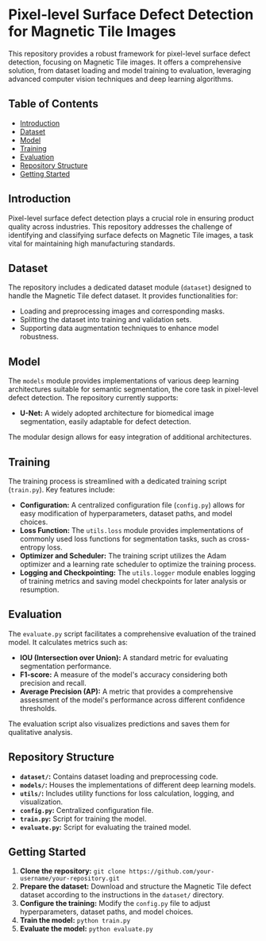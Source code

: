 # Pixel-level Surface Defect Detection for Magnetic Tile Images

This repository provides a robust framework for pixel-level surface defect detection, focusing on Magnetic Tile images. It offers a comprehensive solution, from dataset loading and model training to evaluation, leveraging advanced computer vision techniques and deep learning algorithms.

## Table of Contents

- [Introduction](#introduction)
- [Dataset](#dataset)
- [Model](#model)
- [Training](#training)
- [Evaluation](#evaluation)
- [Repository Structure](#repository-structure)
- [Getting Started](#getting-started)

## Introduction

Pixel-level surface defect detection plays a crucial role in ensuring product quality across industries. This repository addresses the challenge of identifying and classifying surface defects on Magnetic Tile images, a task vital for maintaining high manufacturing standards.

## Dataset

The repository includes a dedicated dataset module (`dataset`) designed to handle the Magnetic Tile defect dataset. It provides functionalities for:

- Loading and preprocessing images and corresponding masks.
- Splitting the dataset into training and validation sets.
- Supporting data augmentation techniques to enhance model robustness.

## Model

The `models` module provides implementations of various deep learning architectures suitable for semantic segmentation, the core task in pixel-level defect detection. The repository currently supports:

- **U-Net:** A widely adopted architecture for biomedical image segmentation, easily adaptable for defect detection.

The modular design allows for easy integration of additional architectures.

## Training

The training process is streamlined with a dedicated training script (`train.py`). Key features include:

- **Configuration:** A centralized configuration file (`config.py`) allows for easy modification of hyperparameters, dataset paths, and model choices.
- **Loss Function:** The `utils.loss` module provides implementations of commonly used loss functions for segmentation tasks, such as cross-entropy loss.
- **Optimizer and Scheduler:** The training script utilizes the Adam optimizer and a learning rate scheduler to optimize the training process.
- **Logging and Checkpointing:** The `utils.logger` module enables logging of training metrics and saving model checkpoints for later analysis or resumption.

## Evaluation

The `evaluate.py` script facilitates a comprehensive evaluation of the trained model. It calculates metrics such as:

- **IOU (Intersection over Union):** A standard metric for evaluating segmentation performance.
- **F1-score:**  A measure of the model's accuracy considering both precision and recall.
- **Average Precision (AP):** A metric that provides a comprehensive assessment of the model's performance across different confidence thresholds.

The evaluation script also visualizes predictions and saves them for qualitative analysis.

## Repository Structure
- **`dataset/`:** Contains dataset loading and preprocessing code.
- **`models/`:**  Houses the implementations of different deep learning models.
- **`utils/`:**  Includes utility functions for loss calculation, logging, and visualization.
- **`config.py`:**  Centralized configuration file.
- **`train.py`:**  Script for training the model.
- **`evaluate.py`:**  Script for evaluating the trained model.

## Getting Started

1. **Clone the repository:** `git clone https://github.com/your-username/your-repository.git`
2. **Prepare the dataset:** Download and structure the Magnetic Tile defect dataset according to the instructions in the `dataset/` directory.
3. **Configure the training:** Modify the `config.py` file to adjust hyperparameters, dataset paths, and model choices.
4. **Train the model:** `python train.py`
5. **Evaluate the model:** `python evaluate.py`
